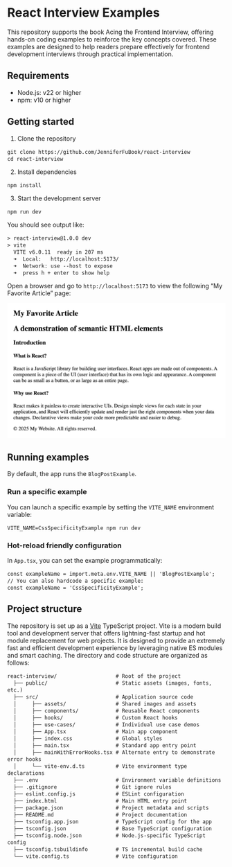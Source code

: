 # React Interview Examples

This repository supports the book Acing the Frontend Interview, offering hands-on coding examples to reinforce the key concepts covered. These examples are designed to help readers prepare effectively for frontend development interviews through practical implementation.

## Requirements
* Node.js: v22 or higher
* npm: v10 or higher

## Getting started
1. Clone the repository
```
git clone https://github.com/JenniferFuBook/react-interview
cd react-interview
```

2. Install dependencies
```
npm install
```

3. Start the development server
```
npm run dev
```
You should see output like:
```
> react-interview@1.0.0 dev
> vite
  VITE v6.0.11  ready in 207 ms
  ➜  Local:   http://localhost:5173/
  ➜  Network: use --host to expose
  ➜  press h + enter to show help
```
Open a browser and go to `http://localhost:5173` to view the following “My Favorite Article” page:

![alt text](https://github.com/JenniferFuBook/react-interview/blob/main/public/my-favorite-article.png?raw=true)

## Running examples
By default, the app runs the `BlogPostExample`.

### Run a specific example
You can launch a specific example by setting the `VITE_NAME` environment variable:
```
VITE_NAME=CssSpecificityExample npm run dev
```

### Hot-reload friendly configuration
In `App.tsx`, you can set the example programmatically:
```
const exampleName = import.meta.env.VITE_NAME || 'BlogPostExample';
// You can also hardcode a specific example:
const exampleName = 'CssSpecificityExample';
```

## Project structure
The repository is set up as a [Vite](https://vite.dev) TypeScript project. Vite is a modern build tool and development server that offers lightning-fast startup and hot module replacement for web projects. It is designed to provide an extremely fast and efficient development experience by leveraging native ES modules and smart caching. The directory and code structure are organized as follows:
```
react-interview/                   # Root of the project
  ├── public/                      # Static assets (images, fonts, etc.)
  ├── src/                         # Application source code
  │     ├── assets/                # Shared images and assets
  │     ├── components/            # Reusable React components
  │     ├── hooks/                 # Custom React hooks
  │     ├── use-cases/             # Individual use case demos
  │     ├── App.tsx                # Main app component
  │     ├── index.css              # Global styles
  │     ├── main.tsx               # Standard app entry point
  │     ├── mainWithErrorHooks.tsx # Alternate entry to demonstrate error hooks
  │     └── vite-env.d.ts          # Vite environment type declarations
  ├── .env                         # Environment variable definitions
  ├── .gitignore                   # Git ignore rules
  ├── eslint.config.js             # ESLint configuration
  ├── index.html                   # Main HTML entry point
  ├── package.json                 # Project metadata and scripts
  ├── README.md                    # Project documentation
  ├── tsconfig.app.json            # TypeScript config for the app
  ├── tsconfig.json                # Base TypeScript configuration
  ├── tsconfig.node.json           # Node.js-specific TypeScript config
  ├── tsconfig.tsbuildinfo         # TS incremental build cache
  └── vite.config.ts               # Vite configuration
```